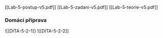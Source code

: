 [[Lab-5-postup-v5.pdf]]
[[Lab-5-zadani-v5.pdf]]
[[Lab-5-teorie-v5.pdf]]

### Domácí příprava
![[DITA-5-2-1]]
![[DITA-5-2-2]]